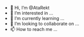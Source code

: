 - 👋 Hi, I’m @AtaRekt
- 👀 I’m interested in ...
- 🌱 I’m currently learning ...
- 💞️ I’m looking to collaborate on ...
- 📫 How to reach me ...

<!---
AtaRekt/AtaRekt is a ✨ special ✨ repository because its `README.md` (this file) appears on your GitHub profile.
You can click the Preview link to take a look at your changes.
--->
